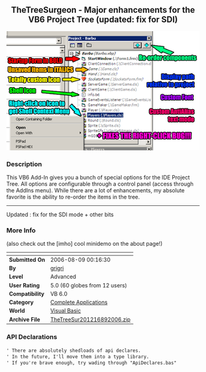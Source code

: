 ﻿<div align="center">

## TheTreeSurgeon \- Major enhancements for the VB6 Project Tree \(updated: fix for SDI\)

<img src="PIC200687543197230.gif">
</div>

### Description

This VB6 Add-In gives you a bunch of special options for the IDE Project Tree. All options are configurable through a control panel (access through the AddIns menu). While there are a lot of enhancements, my absolute favorite is the ability to re-order the items in the tree. 

----

Updated : fix for the SDI mode + other bits
 
### More Info
 
(also check out the [imho] cool minidemo on the about page!)


<span>             |<span>
---                |---
**Submitted On**   |2006-08-09 00:16:30
**By**             |[grigri](https://github.com/Planet-Source-Code/PSCIndex/blob/master/ByAuthor/grigri.md)
**Level**          |Advanced
**User Rating**    |5.0 (60 globes from 12 users)
**Compatibility**  |VB 6\.0
**Category**       |[Complete Applications](https://github.com/Planet-Source-Code/PSCIndex/blob/master/ByCategory/complete-applications__1-27.md)
**World**          |[Visual Basic](https://github.com/Planet-Source-Code/PSCIndex/blob/master/ByWorld/visual-basic.md)
**Archive File**   |[TheTreeSur201216892006\.zip](https://github.com/Planet-Source-Code/grigri-thetreesurgeon-major-enhancements-for-the-vb6-project-tree-updated-fix-for-sdi__1-66210/archive/master.zip)

### API Declarations

```
' There are absolutely shedloads of api declares.
' In the future, I'll move them into a type library.
' If you're brave enough, try wading through "ApiDeclares.bas"
```





